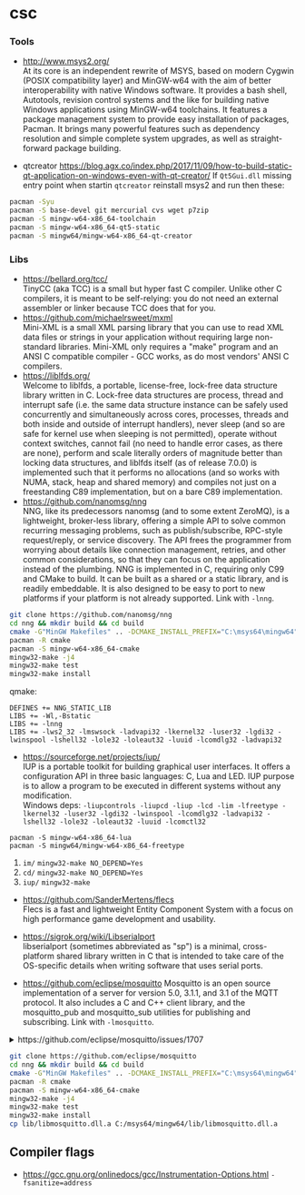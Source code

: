 # csc

### Tools
* http://www.msys2.org/<br>
At its core is an independent rewrite of MSYS, based on modern Cygwin (POSIX compatibility layer) and MinGW-w64 with the aim of better interoperability with native Windows software. It provides a bash shell, Autotools, revision control systems and the like for building native Windows applications using MinGW-w64 toolchains.
It features a package management system to provide easy installation of packages, Pacman. It brings many powerful features such as dependency resolution and simple complete system upgrades, as well as straight-forward package building.

* qtcreator
https://blog.agx.co/index.php/2017/11/09/how-to-build-static-qt-application-on-windows-even-with-qt-creator/
If `Qt5Gui.dll` missing entry point when startin `qtcreator` reinstall msys2 and run then these:
```bash
pacman -Syu
pacman -S base-devel git mercurial cvs wget p7zip
pacman -S mingw-w64-x86_64-toolchain
pacman -S mingw-w64-x86_64-qt5-static
pacman -S mingw64/mingw-w64-x86_64-qt-creator
```

### Libs
* https://bellard.org/tcc/<br>
TinyCC (aka TCC) is a small but hyper fast C compiler. Unlike other C compilers, it is meant to be self-relying: you do not need an external assembler or linker because TCC does that for you. 
* https://github.com/michaelrsweet/mxml<br>
Mini-XML is a small XML parsing library that you can use to read XML data files or strings in your application without requiring large non-standard libraries. Mini-XML only requires a "make" program and an ANSI C compatible compiler - GCC works, as do most vendors' ANSI C compilers.
* https://liblfds.org/<br>
Welcome to liblfds, a portable, license-free, lock-free data structure library written in C.
Lock-free data structures are process, thread and interrupt safe (i.e. the same data structure instance can be safely used concurrently and simultaneously across cores, processes, threads and both inside and outside of interrupt handlers), never sleep (and so are safe for kernel use when sleeping is not permitted), operate without context switches, cannot fail (no need to handle error cases, as there are none), perform and scale literally orders of magnitude better than locking data structures, and liblfds itself (as of release 7.0.0) is implemented such that it performs no allocations (and so works with NUMA, stack, heap and shared memory) and compiles not just on a freestanding C89 implementation, but on a bare C89 implementation.
* https://github.com/nanomsg/nng<br>
NNG, like its predecessors nanomsg (and to some extent ZeroMQ), is a lightweight, broker-less library, offering a simple API to solve common recurring messaging problems, such as publish/subscribe, RPC-style request/reply, or service discovery. The API frees the programmer from worrying about details like connection management, retries, and other common considerations, so that they can focus on the application instead of the plumbing.
NNG is implemented in C, requiring only C99 and CMake to build. It can be built as a shared or a static library, and is readily embeddable. It is also designed to be easy to port to new platforms if your platform is not already supported.
Link with `-lnng`.
```bash
git clone https://github.com/nanomsg/nng
cd nng && mkdir build && cd build
cmake -G"MinGW Makefiles" .. -DCMAKE_INSTALL_PREFIX="C:\msys64\mingw64"
pacman -R cmake
pacman -S mingw-w64-x86_64-cmake
mingw32-make -j4
mingw32-make test
mingw32-make install
```
qmake:
```
DEFINES += NNG_STATIC_LIB
LIBS += -Wl,-Bstatic
LIBS += -lnng
LIBS += -lws2_32 -lmswsock -ladvapi32 -lkernel32 -luser32 -lgdi32 -lwinspool -lshell32 -lole32 -loleaut32 -luuid -lcomdlg32 -ladvapi32
```
* https://sourceforge.net/projects/iup/<br>
IUP is a portable toolkit for building graphical user interfaces. It offers a configuration API in three basic languages: C, Lua and LED. IUP purpose is to allow a program to be executed in different systems without any modification.<br>
Windows deps: `-liupcontrols -liupcd -liup -lcd -lim -lfreetype -lkernel32 -luser32 -lgdi32 -lwinspool -lcomdlg32 -ladvapi32 -lshell32 -lole32 -loleaut32 -luuid -lcomctl32`
```
pacman -S mingw-w64-x86_64-lua
pacman -S mingw64/mingw-w64-x86_64-freetype
```
1. `im/` `mingw32-make NO_DEPEND=Yes`
2. `cd/` `mingw32-make NO_DEPEND=Yes`
3. `iup/` `mingw32-make`

* https://github.com/SanderMertens/flecs<br>
Flecs is a fast and lightweight Entity Component System with a focus on high performance game development and usability.
* https://sigrok.org/wiki/Libserialport<br>
libserialport (sometimes abbreviated as "sp") is a minimal, cross-platform shared library written in C that is intended to take care of the OS-specific details when writing software that uses serial ports. 

* https://github.com/eclipse/mosquitto
Mosquitto is an open source implementation of a server for version 5.0, 3.1.1, and 3.1 of the MQTT protocol. It also includes a C and C++ client library, and the mosquitto_pub and mosquitto_sub utilities for publishing and subscribing.
Link with `-lmosquitto`.

<details>
  <summary>https://github.com/eclipse/mosquitto/issues/1707</summary>
  
```cmake
# This is a cmake script. Process it with the CMake gui or command line utility
# to produce makefiles / Visual Studio project files on Mac OS X and Windows.
#
# To configure the build options either use the CMake gui, or run the command
# line utility including the "-i" option.

cmake_minimum_required(VERSION 3.0)
cmake_policy(SET CMP0042 NEW)

project(mosquitto)
set (VERSION 2.0.8)

list(APPEND CMAKE_MODULE_PATH "${CMAKE_SOURCE_DIR}/cmake/")

add_definitions (-DCMAKE -DVERSION=\"${VERSION}\")

if (WIN32)
	add_definitions("-D_CRT_SECURE_NO_WARNINGS")
	add_definitions("-D_CRT_NONSTDC_NO_DEPRECATE")
	if (MINGW)
		add_definitions("-D_WIN32_WINNT=_WIN32_WINNT_VISTA")
	endif (MINGW)
endif (WIN32)

if(APPLE)
	set(CMAKE_SHARED_LIBRARY_CREATE_C_FLAGS "${CMAKE_SHARED_LIBRARY_CREATE_C_FLAGS} -undefined dynamic_lookup")
endif(APPLE)

include(GNUInstallDirs)

option(WITH_BUNDLED_DEPS "Build with bundled dependencies?" ON)
option(WITH_TLS
	"Include SSL/TLS support?" ON)
option(WITH_TLS_PSK
	"Include TLS-PSK support (requires WITH_TLS)?" ON)
option(WITH_EC
	"Include Elliptic Curve support (requires WITH_TLS)?" ON)
if (WITH_TLS)
	find_package(OpenSSL REQUIRED)
	add_definitions("-DWITH_TLS")

	if (WITH_TLS_PSK)
		add_definitions("-DWITH_TLS_PSK")
	endif (WITH_TLS_PSK)

	if (WITH_EC)
		add_definitions("-DWITH_EC")
	endif (WITH_EC)
else (WITH_TLS)
	set (OPENSSL_INCLUDE_DIR "")
endif (WITH_TLS)


option(WITH_UNIX_SOCKETS "Include Unix Domain Socket support?" ON)
if (WITH_UNIX_SOCKETS AND NOT WIN32)
	add_definitions("-DWITH_UNIX_SOCKETS")
endif (WITH_UNIX_SOCKETS AND NOT WIN32)

option(WITH_SOCKS "Include SOCKS5 support?" ON)
if (WITH_SOCKS)
	add_definitions("-DWITH_SOCKS")
endif (WITH_SOCKS)

option(WITH_SRV "Include SRV lookup support?" OFF)

option(WITH_STATIC_LIBRARIES "Build static versions of the libmosquitto/pp libraries?" OFF)
option(WITH_PIC "Build the static library with PIC (Position Independent Code) enabled archives?" OFF)

option(WITH_THREADING "Include client library threading support?" ON)
if (WITH_THREADING)
	add_definitions("-DWITH_THREADING")
	if (WIN32 AND NOT MINGW)
		if (CMAKE_CL_64)
			set (PTHREAD_LIBRARIES C:\\pthreads\\Pre-built.2\\lib\\x64\\pthreadVC2.lib)
		else (CMAKE_CL_64)
			set (PTHREAD_LIBRARIES C:\\pthreads\\Pre-built.2\\lib\\x86\\pthreadVC2.lib)
		endif (CMAKE_CL_64)
		set (PTHREAD_INCLUDE_DIR C:\\pthreads\\Pre-built.2\\include)
	elseif (ANDROID)
		set (PTHREAD_LIBRARIES "")
		set (PTHREAD_INCLUDE_DIR "")
	else (WIN32 AND NOT MINGW)
		find_library(LIBPTHREAD pthread)
		if (LIBPTHREAD)
			set (PTHREAD_LIBRARIES pthread)
		else (LIBPTHREAD)
			set (PTHREAD_LIBRARIES "")
		endif()
		set (PTHREAD_INCLUDE_DIR "")
	endif (WIN32 AND NOT MINGW)
else (WITH_THREADING)
	set (PTHREAD_LIBRARIES "")
	set (PTHREAD_INCLUDE_DIR "")
endif (WITH_THREADING)

option(WITH_DLT "Include DLT support?" OFF)
message(STATUS "WITH_DLT = ${WITH_DLT}")
if (WITH_DLT)
	#find_package(DLT REQUIRED)
	find_package(PkgConfig)
	pkg_check_modules(DLT "automotive-dlt >= 2.11")
	add_definitions("-DWITH_DLT")
endif (WITH_DLT)

option(WITH_CJSON "Build with cJSON support (required for dynamic security plugin and useful for mosquitto_sub)?" ON)
if (WITH_CJSON)
    FIND_PACKAGE(cJSON)
    if (CJSON_FOUND)
	    message(STATUS ${CJSON_FOUND})
    else (CJSON_FOUND)
	    message(STATUS "Optional dependency cJSON not found. Some features will be disabled.")
    endif(CJSON_FOUND)
endif()

# ========================================
# Include projects
# ========================================

option(WITH_CLIENTS "Build clients?" ON)
option(WITH_BROKER "Build broker?" ON)
option(WITH_APPS "Build apps?" ON)
option(WITH_PLUGINS "Build plugins?" ON)
option(DOCUMENTATION "Build documentation?" ON)

add_subdirectory(lib)
if (WITH_CLIENTS)
	add_subdirectory(client)
endif (WITH_CLIENTS)

if (WITH_BROKER)
	add_subdirectory(src)
endif (WITH_BROKER)

if (WITH_APPS)
	add_subdirectory(apps)
endif (WITH_APPS)

if (WITH_PLUGINS)
	add_subdirectory(plugins)
endif (WITH_PLUGINS)

if (DOCUMENTATION)
	add_subdirectory(man)
endif (DOCUMENTATION)

# ========================================
# Install config file
# ========================================

if (WITH_BROKER)
	install(FILES mosquitto.conf aclfile.example pskfile.example pwfile.example DESTINATION "${CMAKE_INSTALL_SYSCONFDIR}/mosquitto")
endif (WITH_BROKER)

# ========================================
# Install pkg-config files
# ========================================

configure_file(libmosquitto.pc.in libmosquitto.pc @ONLY)
install(FILES "${CMAKE_CURRENT_BINARY_DIR}/libmosquitto.pc" DESTINATION "${CMAKE_INSTALL_LIBDIR}/pkgconfig")
configure_file(libmosquittopp.pc.in libmosquittopp.pc @ONLY)
install(FILES "${CMAKE_CURRENT_BINARY_DIR}/libmosquittopp.pc" DESTINATION "${CMAKE_INSTALL_LIBDIR}/pkgconfig")

# ========================================
# Testing
# ========================================
enable_testing()
```
</details>

```bash
git clone https://github.com/eclipse/mosquitto
cd nng && mkdir build && cd build
cmake -G"MinGW Makefiles" .. -DCMAKE_INSTALL_PREFIX="C:\msys64\mingw64"
pacman -R cmake
pacman -S mingw-w64-x86_64-cmake
mingw32-make -j4
mingw32-make test
mingw32-make install
cp lib/libmosquitto.dll.a C:/msys64/mingw64/lib/libmosquitto.dll.a
```



## Compiler flags
* https://gcc.gnu.org/onlinedocs/gcc/Instrumentation-Options.html `-fsanitize=address`

